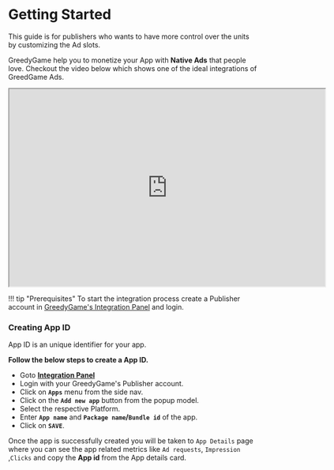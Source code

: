 # Getting Started

This guide is for publishers who wants to have more control over the units by customizing the Ad slots.

GreedyGame help you to monetize your App with **Native Ads** that people love. Checkout the video below which shows one of the ideal integrations of GreedGame Ads.

<iframe width="640" height="400"
src="https://www.youtube.com/embed/o5OHeQCyT4A">
</iframe>

!!! tip "Prerequisites"
    To start the integration process create a Publisher account in <a target="_blank" rel="noopener noreferrer" href="https://integration-v2.greedygame.com">GreedyGame's Integration Panel</a> and login.
    
### **Creating App ID**
App ID is an unique identifier for your app.

**Follow the below steps to create a App ID.**

* Goto **<a target="_blank" rel="noopener noreferrer" href="https://integration-v2.greedygame.com">Integration Panel</a>**
* Login with your GreedyGame's Publisher account.
* Click on **`Apps`** menu from the side nav.
* Click on the **`Add new app`** button from the popup model.
* Select the respective Platform.
* Enter **`App name`** and **`Package name`/`Bundle id`** of the app.
* Click on **`SAVE`**.

Once the app is successfully created you will be taken to `App Details` page where you can see the app related metrics like `Ad requests`, `Impression` ,`Clicks` and copy the **App id** from the App details card.

